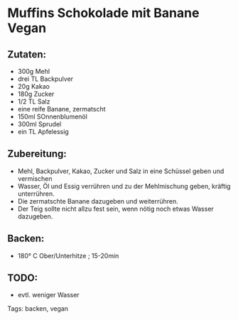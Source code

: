 Muffins Schokolade mit Banane Vegan
==========================


Zutaten:
-------------
 * 300g Mehl
 * drei TL Backpulver
 * 20g Kakao
 * 180g Zucker
 * 1/2 TL Salz
 * eine reife Banane, zermatscht
 * 150ml SOnnenblumenöl
 * 300ml Sprudel
 * ein TL Apfelessig

Zubereitung:
-------------
 * Mehl, Backpulver, Kakao, Zucker und Salz in eine Schüssel geben und vermischen
 * Wasser, Öl und Essig verrühren und zu der Mehlmischung geben, kräftig unterrühren.
 * Die zermatschte Banane dazugeben und weiterrühren.
 * Der Teig sollte nicht allzu fest sein, wenn nötig noch etwas Wasser dazugeben.


Backen:
--------------
 * 180° C Ober/Unterhitze ; 15-20min

TODO:
-------------
 * evtl. weniger Wasser

Tags: backen, vegan